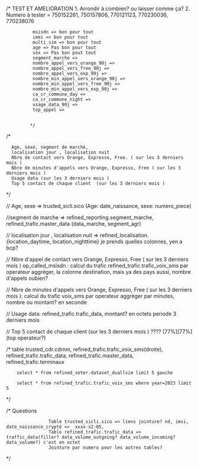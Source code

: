 /*
                                                    TEST ET AMELIORATION
              1. Arrondir à combien? ou laisser comme ça?
              2. Numero à tester = 750152261, 750157806, 770121123, 770230036, 770238076


              msisdn => bon pour tout
              imei => bon pour tout
              multi_sim => bon pour tout
              age => Pas bon pour tout
              sex => Pas bon pout tout
              segment_marche =>
              nombre_appel_vers_orange_90j =>
              nombre_appel_vers_free_90j =>
              nombre_appel_vers_exp_90j =>
              nombre_min_appel_vers_orange_90j =>
              nombre_min_appel_vers_free_90j =>
              nombre_min_appel_vers_exp_90j =>
              ca_cr_commune_day =>
              ca_cr_commune_night =>
              usage_data_90j =>
              top_appel =>


             */


/*

      Age, sexe, segment de marché,
      localisation jour , localisation nuit
      Nbre de contact vers Orange, Expresso, Free. ( sur les 3 derniers mois )
      Nbre de minutes d'appels vers Orange, Expresso, Free ( sur les 3 derniers mois )
      Usage data (sur les 3 derniers mois )
      Top 5 contact de chaque client  (sur les 3 derniers mois )

   */

  // Age, sexe => trusted_sicli.sico (Age: date_naissance, sexe: numero_piece)

  //segment de marche => refined_reporting.segment_marche, refined_trafic.master_data (data_marche, segment_agr)

  // localisation jour , localisation nuit => refined_localisation.{location_daytime, location_nighttime} je prends quelles colonnes, yen a bcp?

  // Nbre d'appel de contact vers Orange, Expresso, Free  ( sur les 3 derniers mois ) op_called_msisdn : calcul du trafic refined_trafic.trafic_voix_sms par operateur aggréger, la colonne destination, mais ya des pays aussi, nombre d'appels oubien?

  // Nbre de minutes d'appels vers Orange, Expresso, Free ( sur les 3 derniers mois ): calcul du trafic voix_sms par operateur aggréger par minutes, nombre ou montant? en seconde

  // Usage data: refined_trafic.trafic_data, montant? en octets periode 3 derniers mois

  // Top 5 contact de chaque client  (sur les 3 derniers mois ) ???? [77%][77%] (top operateur?)

  /*
        table trusted_cdr.cdrnm, refined_trafic.trafic_voix_sms(droite), refined_trafic.trafic_data, refined_trafic.master_data, refined_trafic.terminaux

        select * from refined_seter.dataset_duallsim limit 5 gauche

        select * from refined_trafic.trafic_voix_sms where year=2023 limit 5
   */

  /*
                              Questions

                    Table trusted_sicli.sico => liens jointure? nd, imsi, date_naissance_crypté =>  xxxx-x2-05,
                    Table refined_trafic.trafic_data => traffic_data(filler? data_volume_outgoing? data_volume_incoming? data_volume?) c'est en octet
                    Jointure par numero pour les autres tables?
   */